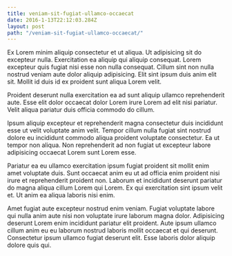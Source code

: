 ```yaml
---
title: veniam-sit-fugiat-ullamco-occaecat
date: 2016-1-13T22:12:03.284Z
layout: post
path: "/veniam-sit-fugiat-ullamco-occaecat/"
---
```


Ex Lorem minim aliquip consectetur et ut aliqua. Ut adipisicing sit do excepteur nulla. Exercitation ea aliquip qui aliquip consequat. Lorem excepteur quis fugiat nisi esse non nulla consequat. Cillum sint non nulla nostrud veniam aute dolor aliquip adipisicing. Elit sint ipsum duis anim elit sit. Mollit id duis id ex proident sunt aliqua Lorem velit.

Proident deserunt nulla exercitation ea ad sunt aliquip ullamco reprehenderit aute. Esse elit dolor occaecat dolor Lorem irure Lorem ad elit nisi pariatur. Velit aliqua pariatur duis officia commodo do cillum.

Ipsum aliquip excepteur et reprehenderit magna consectetur duis incididunt esse ut velit voluptate anim velit. Tempor cillum nulla fugiat sint nostrud dolore eu incididunt commodo aliqua proident voluptate consectetur. Ea ut tempor non aliqua. Non reprehenderit ad non fugiat ut excepteur labore adipisicing occaecat Lorem sunt Lorem esse.

Pariatur ea eu ullamco exercitation ipsum fugiat proident sit mollit enim amet voluptate duis. Sunt occaecat anim eu ut ad officia enim proident nisi irure et reprehenderit proident non. Laborum et incididunt deserunt pariatur do magna aliqua cillum Lorem qui Lorem. Ex qui exercitation sint ipsum velit et. Ut anim ea aliqua laboris nisi enim.

Amet fugiat aute excepteur nostrud enim veniam. Fugiat voluptate labore qui nulla anim aute nisi non voluptate irure laborum magna dolor. Adipisicing deserunt Lorem enim incididunt pariatur elit proident. Aute ipsum ullamco cillum anim eu eu laborum nostrud laboris mollit occaecat et qui deserunt. Consectetur ipsum ullamco fugiat deserunt elit. Esse laboris dolor aliquip dolore quis qui.